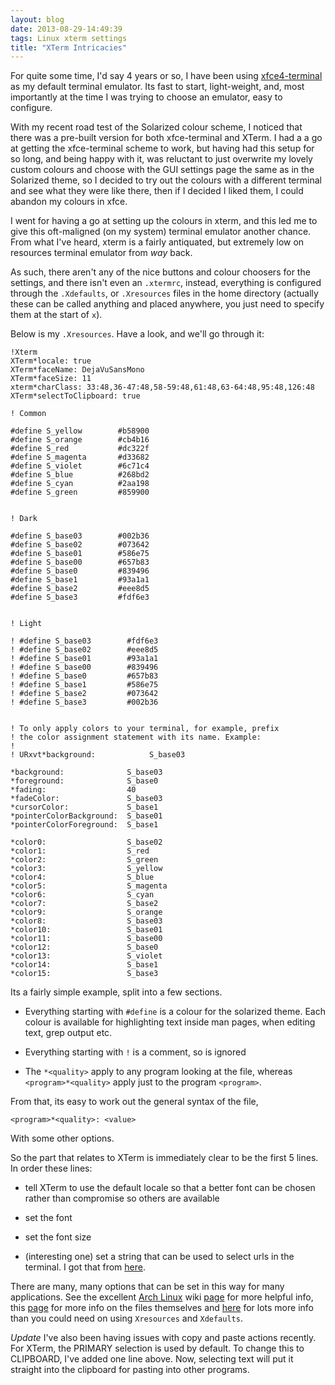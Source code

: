 ```yaml
---
layout: blog
date: 2013-08-29-14:49:39
tags: Linux xterm settings
title: "XTerm Intricacies"
---
```

For quite some time, I'd say 4 years or so, I have been using [xfce4-terminal]()
as my default terminal emulator. Its fast to start, light-weight, and, most
importantly at the time I was trying to choose an emulator, easy to configure.

With my recent road test of the Solarized colour scheme, I noticed that there
was a pre-built version for both xfce-terminal and XTerm. I had a a go at
getting the xfce-terminal scheme to work, but having had this setup for so long,
and being happy with it, was reluctant to just overwrite my lovely custom
colours and choose with the GUI settings page the same as in the Solarized
theme, so I decided to try out the colours with a different terminal and see
what they were like there, then if I decided I liked them, I could abandon my
colours in xfce.

I went for having a go at setting up the colours in xterm, and this led me to
give this oft-maligned (on my system) terminal emulator another chance. From
what I've heard, xterm is a fairly antiquated, but extremely low on resources
terminal emulator from _way_ back.

As such, there aren't any of the nice buttons and colour choosers for the
settings, and there isn't even an `.xtermrc`, instead, everything is configured
through the `.Xdefaults`, or `.Xresources` files in the home directory (actually
these can be called anything and placed anywhere, you just need to specify them
at the start of `x`).

Below is my `.Xresources`. Have a look, and we'll go through it:

	!Xterm
	XTerm*locale: true
	XTerm*faceName: DejaVuSansMono
	XTerm*faceSize: 11
	xterm*charClass: 33:48,36-47:48,58-59:48,61:48,63-64:48,95:48,126:48
	XTerm*selectToClipboard: true

	! Common

	#define S_yellow        #b58900
	#define S_orange        #cb4b16
	#define S_red           #dc322f
	#define S_magenta       #d33682
	#define S_violet        #6c71c4
	#define S_blue          #268bd2
	#define S_cyan          #2aa198
	#define S_green         #859900


	! Dark

	#define S_base03        #002b36
	#define S_base02        #073642
	#define S_base01        #586e75
	#define S_base00        #657b83
	#define S_base0         #839496
	#define S_base1         #93a1a1
	#define S_base2         #eee8d5
	#define S_base3         #fdf6e3


	! Light

	! #define S_base03        #fdf6e3
	! #define S_base02        #eee8d5
	! #define S_base01        #93a1a1
	! #define S_base00        #839496
	! #define S_base0         #657b83
	! #define S_base1         #586e75
	! #define S_base2         #073642
	! #define S_base3         #002b36


	! To only apply colors to your terminal, for example, prefix
	! the color assignment statement with its name. Example:
	!
	! URxvt*background:            S_base03

	*background:              S_base03
	*foreground:              S_base0
	*fading:                  40
	*fadeColor:               S_base03
	*cursorColor:             S_base1
	*pointerColorBackground:  S_base01
	*pointerColorForeground:  S_base1

	*color0:                  S_base02
	*color1:                  S_red
	*color2:                  S_green
	*color3:                  S_yellow
	*color4:                  S_blue
	*color5:                  S_magenta
	*color6:                  S_cyan
	*color7:                  S_base2
	*color9:                  S_orange
	*color8:                  S_base03
	*color10:                 S_base01
	*color11:                 S_base00
	*color12:                 S_base0
	*color13:                 S_violet
	*color14:                 S_base1
	*color15:                 S_base3

Its a fairly simple example, split into a few sections.

- Everything starting with `#define` is a colour for the solarized theme. Each
  colour is available for highlighting text inside man pages, when editing text,
  grep output etc.

- Everything starting with `!` is a comment, so is ignored

- The `*<quality>` apply to any program looking at the file, whereas
  `<program>*<quality>` apply just to the program `<program>`.

From that, its easy to work out the general syntax of the file,

	<program>*<quality>: <value>

With some other options.

So the part that relates to XTerm is immediately clear to be the first 5 lines.
In order these lines:

- tell XTerm to use the default locale so that a better font can be chosen
  rather than compromise so others are available

- set the font

- set the font size

- (interesting one) set a string that can be used to select urls in the
  terminal. I got that from [here](http://blog.orebokech.com/).

There are many, many options that can be set in this way for many applications.
See the excellent [Arch Linux](https://www.archlinux.org/) wiki
[page](https://wiki.archlinux.org/index.php/Xresources) for more helpful info,
this [page](https://wiki.archlinux.org/index.php/Xresources) for more info on
the files themselves and
[here](http://www.tldp.org/HOWTO/XWindow-User-HOWTO/moreconfig.html) for lots
more info than you could need on using `Xresources` and `Xdefaults`.

*Update*
I've also been having issues with copy and paste actions recently. For XTerm,
the PRIMARY selection is used by default. To change this to CLIPBOARD, I've
added one line above. Now, selecting text will put it straight into the
clipboard for pasting into other programs.
